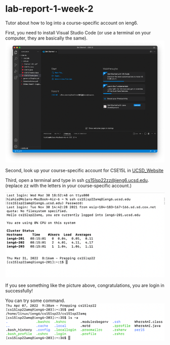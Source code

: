 # lab-report-1-week-2

Tutor about how to log into a course-specific account on ieng6.

First, you need to install Visual Studio Code (or use a terminal on your computer, they are basically the same).
![Installing_VScode](screenshot_week2/Installing_VScode.png)

Second, look up your course-specific account for CSE15L in [UCSD_Website](https://sdacs.ucsd.edu/~icc/index.php)

Third, open a terminal and type in ssh cs15lsp22zz@ieng6.ucsd.edu. (replace zz with the letters in your course-specific account.)

![Remotely_Connecting](screenshot_week2/Remotely_Connecting.png)

If you see something like the picture above, congratulations, you are login in successfully!

You can try some command.
![Trying_Some_Commands](screenshot_week2/Trying_Some_Commands.png)

